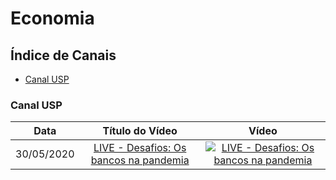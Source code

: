 # Economia

## Índice de Canais

* [Canal USP](#Canal-USP)

### Canal USP

| Data | Título do Vídeo                                                                                      | Vídeo |
| -------|:----------------------------------------------------------------------------------------------------:|:-----:|
| 30/05/2020 | [LIVE - Desafios: Os bancos na pandemia](https://www.youtube.com/watch?v=gYb_FDd7T50) | [![LIVE - Desafios: Os bancos na pandemia](https://img.youtube.com/vi/gYb_FDd7T50/mqdefault.jpg)](http://www.youtube.com/watch?v=gYb_FDd7T50)|
